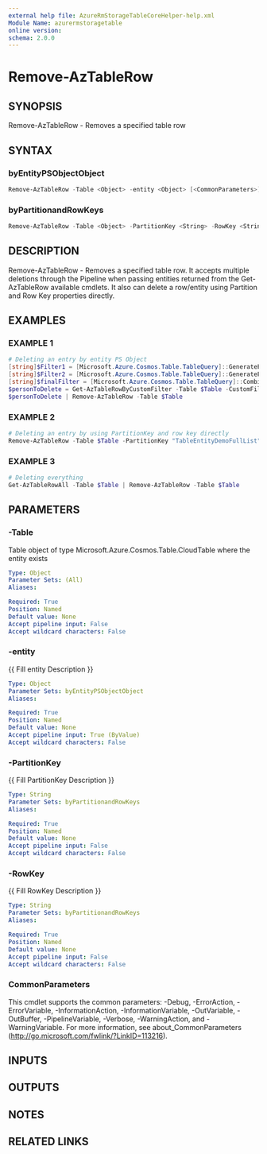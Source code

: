 ```yaml
---
external help file: AzureRmStorageTableCoreHelper-help.xml
Module Name: azurermstoragetable
online version:
schema: 2.0.0
---
```


# Remove-AzTableRow

## SYNOPSIS
Remove-AzTableRow - Removes a specified table row

## SYNTAX

### byEntityPSObjectObject
```powershell
Remove-AzTableRow -Table <Object> -entity <Object> [<CommonParameters>]
```

### byPartitionandRowKeys
```powershell
Remove-AzTableRow -Table <Object> -PartitionKey <String> -RowKey <String> [<CommonParameters>]
```

## DESCRIPTION
Remove-AzTableRow - Removes a specified table row.
It accepts multiple deletions through the Pipeline when passing entities returned from the Get-AzTableRow available cmdlets. It also can delete a row/entity using Partition and Row Key properties directly.

## EXAMPLES

### EXAMPLE 1
```powershell
# Deleting an entry by entity PS Object
[string]$Filter1 = [Microsoft.Azure.Cosmos.Table.TableQuery]::GenerateFilterCondition("firstName",[Microsoft.Azure.Cosmos.Table.QueryComparisons]::Equal,"Paulo")
[string]$Filter2 = [Microsoft.Azure.Cosmos.Table.TableQuery]::GenerateFilterCondition("lastName",[Microsoft.Azure.Cosmos.Table.QueryComparisons]::Equal,"Marques")
[string]$finalFilter = [Microsoft.Azure.Cosmos.Table.TableQuery]::CombineFilters($Filter1,"and",$Filter2)
$personToDelete = Get-AzTableRowByCustomFilter -Table $Table -CustomFilter $finalFilter
$personToDelete | Remove-AzTableRow -Table $Table
```

### EXAMPLE 2
```powershell
# Deleting an entry by using PartitionKey and row key directly
Remove-AzTableRow -Table $Table -PartitionKey "TableEntityDemoFullList" -RowKey "399b58af-4f26-48b4-9b40-e28a8b03e867"
```

### EXAMPLE 3
```powershell
# Deleting everything
Get-AzTableRowAll -Table $Table | Remove-AzTableRow -Table $Table
```

## PARAMETERS

### -Table
Table object of type Microsoft.Azure.Cosmos.Table.CloudTable where the entity exists

```yaml
Type: Object
Parameter Sets: (All)
Aliases:

Required: True
Position: Named
Default value: None
Accept pipeline input: False
Accept wildcard characters: False
```

### -entity
{{ Fill entity Description }}

```yaml
Type: Object
Parameter Sets: byEntityPSObjectObject
Aliases:

Required: True
Position: Named
Default value: None
Accept pipeline input: True (ByValue)
Accept wildcard characters: False
```

### -PartitionKey
{{ Fill PartitionKey Description }}

```yaml
Type: String
Parameter Sets: byPartitionandRowKeys
Aliases:

Required: True
Position: Named
Default value: None
Accept pipeline input: False
Accept wildcard characters: False
```

### -RowKey
{{ Fill RowKey Description }}

```yaml
Type: String
Parameter Sets: byPartitionandRowKeys
Aliases:

Required: True
Position: Named
Default value: None
Accept pipeline input: False
Accept wildcard characters: False
```

### CommonParameters
This cmdlet supports the common parameters: -Debug, -ErrorAction, -ErrorVariable, -InformationAction, -InformationVariable, -OutVariable, -OutBuffer, -PipelineVariable, -Verbose, -WarningAction, and -WarningVariable. For more information, see about_CommonParameters (http://go.microsoft.com/fwlink/?LinkID=113216).

## INPUTS

## OUTPUTS

## NOTES

## RELATED LINKS
